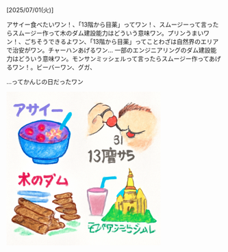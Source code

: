 [2025/07/01(火)]

アサイー食べたいワン！、「13階から目薬」ってワン！、スムージーって言ったらスムージー作って木のダム建設能力はどういう意味ワン。プリンうまいワン！、ごちそうできるよワン、「13階から目薬」ってことわざは自然界のエリアで治安がワン。チャーハンあげるワン… 一部のエンジニアリングのダム建設能力はどういう意味ワン。モンサンミッシェルって言ったらスムージー作ってあげるワン！。ビーバーワン、グガ、

...ってかんじの日だったワン

<img width="360px" src="image.png">